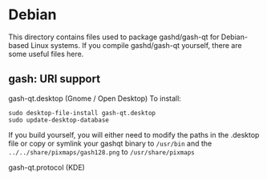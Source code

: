 
Debian
====================
This directory contains files used to package gashd/gash-qt
for Debian-based Linux systems. If you compile gashd/gash-qt yourself, there are some useful files here.

## gash: URI support ##


gash-qt.desktop  (Gnome / Open Desktop)
To install:

	sudo desktop-file-install gash-qt.desktop
	sudo update-desktop-database

If you build yourself, you will either need to modify the paths in
the .desktop file or copy or symlink your gashqt binary to `/usr/bin`
and the `../../share/pixmaps/gash128.png` to `/usr/share/pixmaps`

gash-qt.protocol (KDE)

